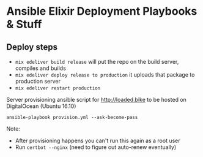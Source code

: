 # Ansible Elixir Deployment Playbooks & Stuff

## Deploy steps
- `mix edeliver build release` will put the repo on the build server, compiles and builds
- `mix edeliver deploy release to production` it uploads that package to production server
- `mix edeliver restart production`

Server provisioning ansible script for http://loaded.bike to be hosted on DigitalOcean (Ubuntu 16.10)

`ansible-playbook provision.yml --ask-become-pass`

Note:

* After provisioning happens you can't run this again as a root user
* Run `certbot --nginx` (need to figure out auto-renew eventually)
